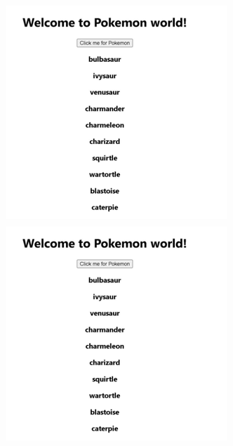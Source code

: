 ![alt text](https://github.com/michaelnlay/MERN-MongoDB-Express-React-Node/blob/main/React/Assignments/09-apis/01-pokemon/pokemon.JPG?raw=true)

![alt text](https://github.com/michaelnlay/MERN-MongoDB-Express-React-Node/blob/main/React/Assignments/09-apis/01-pokemon/pokemon.JPG)
